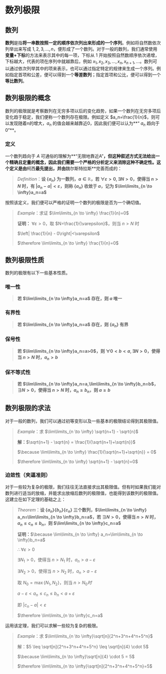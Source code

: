 # 数列极限

## 数列

**数列**是指**将一串数按照一定的顺序依次列出来形成的一个序列**。例如将自然数依次列举出来写成 $1,2,3,...,n$，便形成了一个数列。对于一般的数列，我们通常使用**变量+下标**的方法来表示其中的每一项，下标从 $1$ 开始按照自然数顺序依次递增，下标越大，代表的项在序列中就越靠后，例如 $x_1,x_2,x_3,...,x_n,x_{n+1},...$。数列可以通过依次列举其中的项来表示，也可以通过指定特定的规律来生成一个序列。例如指定首项和公差，便可以得到一个**等差数列**；指定首项和公比，便可以得到一个**等比数列**。

## 数列极限的概念

数列的极限就是考察数列在无穷多项以后的变化趋势，如果一个数列在无穷多项后变化趋于稳定，我们便称一个数列存在极限。例如定义 $a_n=\frac{1}{n}$，则可以发现随着n的增大，$a_n$ 的值会越来越靠近0，因此我们便可以认为**“ $a_n$ 趋向于0”**。

### 定义

一个数列趋向于 $A$ 可通俗的理解为**“无限地靠近A”**，但这种叙述方式无法给出一个精确且定量的概念，因此我们需要一个严格的分析定义来消除这种不确定性。这个定义是由**柯西**最先提出，并由**魏尔斯特拉斯**完善而成的：

> $Definition$：**设 $\{a_n\}$ 为一数列，$a \in \mathbb{R}$，若 $\forall \varepsilon>0, \exists N>0$，使得当 $n>N$ 时，有 $|a_n-a|<\varepsilon$，则称 $\{a_n\}$ 收敛于 $a$，记为 $\lim\limits_{n \to \infty}a_n=a$**

按照该定义，我们便可以严格的证明一个数列的极限是否为一个确切值。

> $Example$：求证 $\lim\limits_{n \to \infty} \frac{1}{n}=0$
>
> **证明：** $\forall \varepsilon >0$，取 $N=\frac{1}{\varepsilon}$，则当 $n>N$ 时
>
> $\left| \frac{1}{n} - 0\right|<\varepsilon$
>
> $\therefore \lim\limits_{n \to \infty} \frac{1}{n}=0$

## 数列极限性质

数列的极限有以下一些基本性质。

### 唯一性

> **若 $\lim\limits_{n \to \infty}a_n=a$ 存在，则 $a$ 唯一**


### 有界性

> **若 $\lim\limits_{n \to \infty}a_n=a$ 存在，则 $\{a_n\}$ 有界**


### 保号性

> **若 $\lim\limits_{n \to \infty}a_n=a>0$，则 $\forall 0<b<a, \exists N>0$，使得当 $n>N$ 时，$a_n>b$**


### 保不等式性

> **若 $\lim\limits_{n \to \infty}a_n=a,\lim\limits_{n \to \infty}b_n=b$， $\exists N>0$，使得当 $n>N$ 时，$a_n \geq b_n$，则 $a \geq b$**

## 数列极限的求法

对于一般的数列，我们可以通过初等变形以及一些基本的极限结论得到其极限值。

> $Example$：求 $\lim\limits_{n \to \infty} \sqrt{n+1} - \sqrt{n}$
>
> **解：**$\sqrt{n+1} - \sqrt{n} = \frac{1}{\sqrt{n+1}+\sqrt{n}}$
>
> $\because \lim\limits_{n \to \infty} \frac{1}{\sqrt{n+1}+\sqrt{n}} = 0$
>
> $\therefore \lim\limits_{n \to \infty} \sqrt{n+1} - \sqrt{n}=0$

### 迫敛性（夹逼准则）

对于一些较为复杂的极限，我们往往无法直接求出其极限值。但有时如果我们能对数列进行适当的放缩，并能求出放缩后数列的极限值，也能得到该数列的极限值。这建立在如下定理的基础之上：

> $Theorem$：**设 $\{a_n\}\{b_n\}\{c_n\}$ 三个数列，$\lim\limits_{n \to \infty} a_n=\lim\limits_{n \to \infty}b_n=a$，若 $\exists N>0$，使得当 $n>N$ 时，$a_n \leq c_n \leq b_n$，则 $\lim\limits_{n \to \infty}c_n=a$**
>
> **证明：**$\because \lim\limits_{n \to \infty} a_n=\lim\limits_{n \to \infty}b_n=a$
>
> $\therefore \forall \varepsilon > 0$
>
> $\exists N_1>0$，使得当 $n > N_1$ 时，$a_n>a-\varepsilon$
>
> $\exists N_2>0$，使得当 $n > N_2$ 时，$a_n>a-\varepsilon$ 
>
> 取 $N_0=\max \{N_1,N_2\}$，则当 $n>N_0时$
>
> $a-\varepsilon < a_n \leq c_n \leq b_n < a+\varepsilon$
>
> 即 $|c_n-a|<\varepsilon$
>
> $\therefore \lim\limits_{n \to \infty}c_n=a$

运用该定理，我们可以求解一些较为复杂的极限。

> $Example$：求 $\lim\limits_{n \to \infty}\sqrt[n]{2^n+3^n+4^n+5^n}$
>
> 解：$5 \leq \sqrt[n]{2^n+3^n+4^n+5^n} \leq \sqrt[n]{4} \cdot 5$
>
> $\because \lim\limits_{n \to \infty}\sqrt[n]{4} \cdot 5 = 5$
>
> $\therefore \lim\limits_{n \to \infty}\sqrt[n]{2^n+3^n+4^n+5^n}=5$